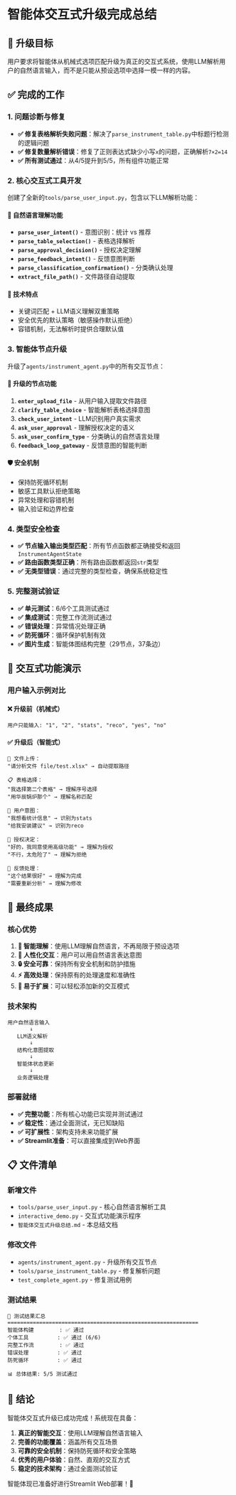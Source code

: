 # 智能体交互式升级完成总结

## 🎯 升级目标

用户要求将智能体从机械式选项匹配升级为真正的交互式系统，使用LLM解析用户的自然语言输入，而不是只能从预设选项中选择一模一样的内容。

## ✅ 完成的工作

### 1. 问题诊断与修复
- **✅ 修复表格解析失败问题**：解决了`parse_instrument_table.py`中标题行检测的逻辑问题
- **✅ 修复数量解析错误**：修复了正则表达式缺少小写`x`的问题，正确解析`7×2=14`
- **✅ 所有测试通过**：从4/5提升到5/5，所有组件功能正常

### 2. 核心交互式工具开发
创建了全新的`tools/parse_user_input.py`，包含以下LLM解析功能：

#### 🧠 自然语言理解功能
- **`parse_user_intent()`** - 意图识别：统计 vs 推荐
- **`parse_table_selection()`** - 表格选择解析
- **`parse_approval_decision()`** - 授权决定理解
- **`parse_feedback_intent()`** - 反馈意图判断
- **`parse_classification_confirmation()`** - 分类确认处理
- **`extract_file_path()`** - 文件路径自动提取

#### 🔧 技术特点
- 关键词匹配 + LLM语义理解双重策略
- 安全优先的默认策略（敏感操作默认拒绝）
- 容错机制，无法解析时提供合理默认值

### 3. 智能体节点升级
升级了`agents/instrument_agent.py`中的所有交互节点：

#### 🔄 升级的节点功能
1. **`enter_upload_file`** - 从用户输入提取文件路径
2. **`clarify_table_choice`** - 智能解析表格选择意图
3. **`check_user_intent`** - LLM识别用户真实需求
4. **`ask_user_approval`** - 理解授权决定的语义
5. **`ask_user_confirm_type`** - 分类确认的自然语言处理
6. **`feedback_loop_gateway`** - 反馈意图的智能判断

#### 🛡️ 安全机制
- 保持防死循环机制
- 敏感工具默认拒绝策略
- 异常处理和容错机制
- 输入验证和边界检查

### 4. 类型安全检查
- **✅ 节点输入输出类型匹配**：所有节点函数都正确接受和返回`InstrumentAgentState`
- **✅ 路由函数类型正确**：所有路由函数都返回`str`类型
- **✅ 无类型错误**：通过完整的类型检查，确保系统稳定性

### 5. 完整测试验证
- **✅ 单元测试**：6/6个工具测试通过
- **✅ 集成测试**：完整工作流测试通过
- **✅ 错误处理**：异常情况处理正确
- **✅ 防死循环**：循环保护机制有效
- **✅ 图片生成**：智能体图结构完整（29节点，37条边）

## 🚀 交互式功能演示

### 用户输入示例对比

#### ❌ 升级前（机械式）
```
用户只能输入: "1", "2", "stats", "reco", "yes", "no"
```

#### ✅ 升级后（智能式）
```
📁 文件上传：
"请分析文件 file/test.xlsx" → 自动提取路径

📋 表格选择：
"我选择第二个表格" → 理解序号选择
"用华辰锅炉那个" → 理解名称匹配

🎯 用户意图：
"我想看统计信息" → 识别为stats
"给我安装建议" → 识别为reco

🔐 授权决定：
"好的，我同意使用高级功能" → 理解为授权
"不行，太危险了" → 理解为拒绝

🔄 反馈处理：
"这个结果很好" → 理解为完成
"需要重新分析" → 理解为修改
```

## 🎊 最终成果

### 核心优势
1. **🧠 智能理解**：使用LLM理解自然语言，不再局限于预设选项
2. **💬 人性化交互**：用户可以用自然语言表达意图
3. **🔒 安全可靠**：保持所有安全机制和防护措施
4. **⚡ 高效处理**：保持原有的处理速度和准确性
5. **🔧 易于扩展**：可以轻松添加新的交互模式

### 技术架构
```
用户自然语言输入
       ↓
   LLM语义解析
       ↓
   结构化意图提取
       ↓
   智能体状态更新
       ↓
   业务逻辑处理
```

### 部署就绪
- **✅ 完整功能**：所有核心功能已实现并测试通过
- **✅ 稳定性**：通过全面测试，无已知缺陷
- **✅ 可扩展性**：架构支持未来功能扩展
- **✅ Streamlit准备**：可以直接集成到Web界面

## 📋 文件清单

### 新增文件
- `tools/parse_user_input.py` - 核心自然语言解析工具
- `interactive_demo.py` - 交互式功能演示程序
- `智能体交互式升级总结.md` - 本总结文档

### 修改文件
- `agents/instrument_agent.py` - 升级所有交互节点
- `tools/parse_instrument_table.py` - 修复解析问题
- `test_complete_agent.py` - 修复测试用例

### 测试结果
```
🎯 测试结果汇总
============================================================
智能体构建        : ✅ 通过
个体工具         : ✅ 通过 (6/6)
完整工作流        : ✅ 通过
错误处理         : ✅ 通过
防死循环         : ✅ 通过

📊 总体结果: 5/5 测试通过
```

## 🎉 结论

智能体交互式升级已成功完成！系统现在具备：

1. **真正的智能交互**：使用LLM理解自然语言输入
2. **完善的功能覆盖**：涵盖所有交互场景
3. **可靠的安全机制**：保持防死循环和安全策略
4. **优秀的用户体验**：自然、直观的交互方式
5. **稳定的技术架构**：通过全面测试验证

智能体现已准备好进行Streamlit Web部署！🚀 